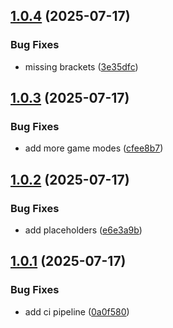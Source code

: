 ## [1.0.4](https://github.com/l4rm4nd/cs2-rcon-panel/compare/v1.0.3...v1.0.4) (2025-07-17)


### Bug Fixes

* missing brackets ([3e35dfc](https://github.com/l4rm4nd/cs2-rcon-panel/commit/3e35dfc8b8876100c7ceed356cd23d0f61c0e722))

## [1.0.3](https://github.com/l4rm4nd/cs2-rcon-panel/compare/v1.0.2...v1.0.3) (2025-07-17)


### Bug Fixes

* add more game modes ([cfee8b7](https://github.com/l4rm4nd/cs2-rcon-panel/commit/cfee8b7830ed3113b53ac663c1e101e740dcdc92))

## [1.0.2](https://github.com/l4rm4nd/cs2-rcon-panel/compare/v1.0.1...v1.0.2) (2025-07-17)


### Bug Fixes

* add placeholders ([e6e3a9b](https://github.com/l4rm4nd/cs2-rcon-panel/commit/e6e3a9b8600e351d9006204c56393d27665f1312))

## [1.0.1](https://github.com/l4rm4nd/cs2-rcon-panel/compare/0a0f580fc24e7d3f51f6a75063241519877f9b47...v1.0.1) (2025-07-17)


### Bug Fixes

* add ci pipeline ([0a0f580](https://github.com/l4rm4nd/cs2-rcon-panel/commit/0a0f580fc24e7d3f51f6a75063241519877f9b47))

